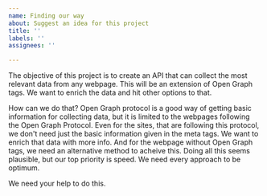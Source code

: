 ```yaml
---
name: Finding our way
about: Suggest an idea for this project
title: ''
labels: ''
assignees: ''

---
```


The objective of this project is to create an API that can collect the most relevant data from any webpage. This will be an extension of Open Graph tags. We want to enrich the data and hit other options to that.

How can we do that?
Open Graph protocol is a good way of getting basic information for collecting data, but it is limited to the webpages following the Open Graph Protocol. Even for the sites, that are following this protocol, we don't need just the basic information given in the meta tags. We want to enrich that data with more info. And for the webpage without Open Graph tags, we need an alternative method to acheive this. Doing all this seems plausible, but our top priority is speed. We need every approach to be optimum. 

We need your help to do this.
